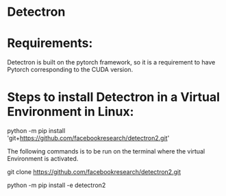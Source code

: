 # Detectron
# Requirements:
Detectron is built on the pytorch framework, so it is a requirement to have Pytorch corresponding to the CUDA version.

# Steps to install Detectron in a Virtual Environment in Linux:
python -m pip install 'git+https://github.com/facebookresearch/detectron2.git'

The following commands is to be run on the terminal where the virtual Environment is activated.

git clone https://github.com/facebookresearch/detectron2.git

python -m pip install -e detectron2
